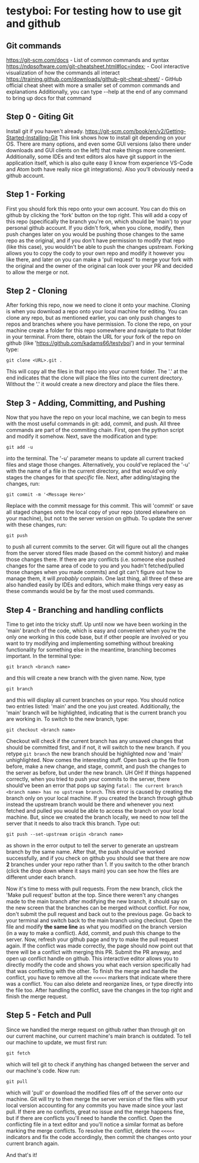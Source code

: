 # testyboi: For testing how to use git and github

## Git commands

https://git-scm.com/docs - List of common commands and syntax
https://ndpsoftware.com/git-cheatsheet.html#loc=index; - Cool interactive visualization of how the commands all interact
https://training.github.com/downloads/github-git-cheat-sheet/ - GitHub official cheat sheet with more a smaller set of common commands and explanations
Additionally, you can type --help at the end of any command to bring up docs for that command

## Step 0 - Giting Git

Install git if you haven't already.
https://git-scm.com/book/en/v2/Getting-Started-Installing-Git
This link shows how to install git depending on your OS. There are many options, and even some GUI versions (also there under downloads and GUI clients on the left) that make things more convenient. Additionally, some IDEs and text editors alos have git support in the application itself, which is also quite easy (I know from experience VS-Code and Atom both have really nice git integrations).
Also you'll obviously need a github account.

## Step 1 - Forking

First you should fork this repo onto your own account. You can do this on github by clicking the 'fork' button on the top right. This will add a copy of this repo (specifically the branch you're on, which should be 'main') to your personal github account. If you didn't fork, when you clone, modify, then push changes later on you would be pushing those changes to the same repo as the original, and if you don't have permission to modify that repo (like this case), you wouldn't be able to push the changes upstream. Forking allows you to copy the cody to your own repo and modify it however you like there, and later on you can make a 'pull request' to merge your fork with the original and the owner of the original can look over your PR and decided to allow the merge or not.

## Step 2 - Cloning

After forking this repo, now we need to clone it onto your machine. Cloning is when you download a repo onto your local machine for editing. You can clone any repo, but as mentioned earlier, you can only push changes to repos and branches where you have permission. To clone the repo, on your machine create a folder for this repo somewhere and navigate to that folder in your terminal. From there, obtain the URL for your fork of the repo on github (like 'https://github.com/kadams66/testyboi') and in your terminal type:
```
git clone <URL>.git .
```
This will copy all the files in that repo into your current folder. The '.' at the end indicates that the clone will place the files into the current directory. Without the '.' it would create a new directory and place the files there.

## Step 3 - Adding, Committing, and Pushing

Now that you have the repo on your local machine, we can begin to mess with the most useful commands in git: add, commit, and push. All three commands are part of the commiting chain. First, open the python script and modify it somehow. Next, save the modification and type:
```
git add -u
```
into the terminal. The '-u' parameter means to update all current tracked files and stage those changes. Alternatively, you could've replaced the '-u' with the name of a file in the current directory, and that would've only stages the changes for that *specific* file. Next, after adding/staging the changes, run:
```
git commit -m '<Message Here>'
```
Replace <Message Here> with the commit message for this commit. This will 'commit' or save all staged changes onto the local copy of your repo (stored elsewhere on your machine), but not to the server version on github. To update the server with these changes, run:
```
git push
```
to push all current commits to the server. Git will figure out all the changes from the server stored files made (based on the commit history) and make those changes there. If there are any conflicts (i.e. someone else pushed changes for the same area of code to you and you hadn't fetched/pulled those changes when you made commits) and git can't figure out how to manage them, it will *probably* complain.
One last thing, all three of these are also handled easily by IDEs and editors, which make things very easy as these commands would be by far the most used commands.

## Step 4 - Branching and handling conflicts

Time to get into the tricky stuff. Up until now we have been working in the 'main' branch of the code, which is easy and convenient when you're the only one working in this code base, but if other people are involved or you want to try modifying and implementing something without breaking functionality for something else in the meantime, branching becomes important. In the terminal type:
```
git branch <branch name>
```
and this will create a new branch with the given name. Now, type
```
git branch
```
and this will display all current branches on your repo. You should notice two entries listed: 'main' and the one you just created. Additionally, the 'main' branch will be highlighted, indicating that is the current branch you are working in. To switch to the new branch, type:
```
git checkout <branch name>
```
Checkout will check if the current branch has any unsaved changes that should be committed first, and if not, it will switch to the new branch. if you retype `git branch` the new branch should be highlighted now and 'main' unhighlighted.
Now comes the interesting stuff. Open back up the file from before, make a new change, and stage, commit, and push the changes to the server as before, but under the new branch. UH OH! If things happened correctly, when you tried to push your commits to the server, there should've been an error that pops up saying `fatal: The current branch <branch name> has no upstream branch`. This error is caused by creating the branch only on your local machine. If you created the branch through github instead the upstream branch would be there and whenever you next fetched and pulled you would be able to access the branch on your local machine. But, since we created the branch locally, we need to now tell the server that it needs to also track this branch. Type out:
```
git push --set-upstream origin <branch name>
```
as shown in the error output to tell the server to generate an upstream branch by the same name. After that, the push should've worked successfully, and if you check on github you should see that there are now **2** branches under your repo rather than 1. If you switch to the other branch (click the drop down where it says main) you can see how the files are different under each branch.

Now it's time to mess with pull requests. From the new branch, click the 'Make pull request' button at the top. Since there weren't any changes made to the main branch after modifying the new branch, it should say on the new screen that the branches can be merged without conflict. For now, don't submit the pull request and back out to the previous page. Go back to your terminal and switch back to the main branch using checkout. Open the file and modify **the same line** as what you modified on the branch version (in a way to make a conflict). Add, commit, and push this change to the server. Now, refresh your github page and try to make the pull request again. If the conflict was made correctly, the page should now point out that there will be a conflict with merging this PR. Submit the PR anyway, and open up conflict handle on github. This interactive editor allows you to directly modify the code and shows you what each version specifically had that was conflicting with the other. To finish the merge and handle the conflict, you have to remove all the `<<<<<` markers that indicate where there was a conflict. You can also delete and reorganize lines, or type directly into the file too. After handling the conflict, save the changes in the top right and finish the merge request.

## Step 5 - Fetch and Pull

Since we handled the merge request on github rather than through git on our current machine, our current machine's main branch is outdated. To tell our machine to update, we must first run:
```
git fetch
```
which will tell git to check if anything has changed between the server and our machine's code. Now run:
```
git pull
```
which will 'pull' or download the modified files off of the server onto our machine. Git will try to then merge the server version of the files with your local version accounting for any commits you have made since your last pull. If there are no conflicts, great no issue and the merge happens fine, but if there are conflicts you'll need to handle the conflict. Open the conflicting file in a text editor and you'll notice a similar format as before marking the merge conflicts. To resolve the conflict, delete the `<<<<<` indicators and fix the code accordingly, then commit the changes onto your current branch again. 

And that's it!
